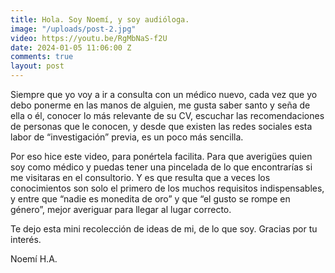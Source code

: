 ```yaml
---
title: Hola. Soy Noemí, y soy audióloga.
image: "/uploads/post-2.jpg"
video: https://youtu.be/RgMbNaS-f2U
date: 2024-01-05 11:06:00 Z
comments: true
layout: post
---
```


Siempre que yo voy a ir a consulta con un médico nuevo, cada vez que yo debo ponerme en las manos de alguien,  me gusta saber santo y seña de ella o él, conocer lo más relevante  de su CV,  escuchar las recomendaciones de personas que le conocen, y desde que existen las redes sociales esta labor de “investigación” previa, es un poco más sencilla.

Por eso hice este video, para ponértela facilita. Para que averigües quien soy como médico y puedas tener una pincelada de lo que encontrarías si me visitaras en el consultorio. Y es que resulta que a veces los conocimientos son solo el primero de los muchos requisitos indispensables, y entre que “nadie es monedita de oro” y que “el gusto se rompe en género”, mejor averiguar para llegar al lugar correcto.

Te dejo esta mini recolección de ideas de mi, de lo que soy.
Gracias por tu interés.

Noemí H.A.

<br>
